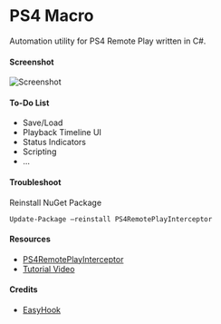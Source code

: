 # PS4 Macro

Automation utility for PS4 Remote Play written in C#.

#### Screenshot

![Screenshot](https://raw.githubusercontent.com/komefai/PS4Macro/master/Screenshot.png)

#### To-Do List

- Save/Load
- Playback Timeline UI
- Status Indicators
- Scripting
- ...

#### Troubleshoot

Reinstall NuGet Package

```
Update-Package –reinstall PS4RemotePlayInterceptor
```

#### Resources

- [PS4RemotePlayInterceptor](https://github.com/komefai/PS4RemotePlayInterceptor)
- [Tutorial Video](https://youtu.be/txI9AOEAk58)

#### Credits

- [EasyHook](https://easyhook.github.io/)
